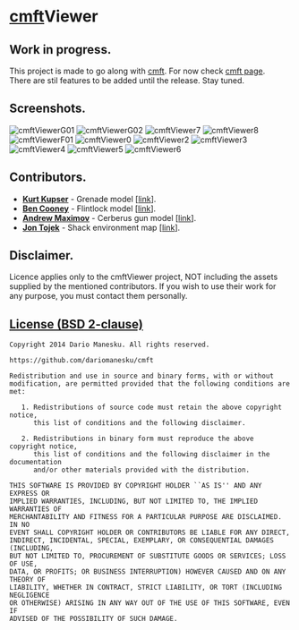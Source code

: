 [cmft](https://github.com/dariomanesku/cmft)Viewer
========================================================================================

Work in progress.
-----------------
This project is made to go along with [cmft](https://github.com/dariomanesku/cmft). For now check [cmft page](https://github.com/dariomanesku/cmft).<br />
There are stil features to be added until the release. Stay tuned.

Screenshots.
------------

![cmftViewerG01](https://github.com/dariomanesku/cmftViewer/raw/master/screenshots/cmftViewer_g01.jpg)
![cmftViewerG02](https://github.com/dariomanesku/cmftViewer/raw/master/screenshots/cmftViewer_g02.jpg)
![cmftViewer7](https://github.com/dariomanesku/cmftViewer/raw/master/screenshots/cmftViewer7.jpg)
![cmftViewer8](https://github.com/dariomanesku/cmftViewer/raw/master/screenshots/cmftViewer8.jpg)
![cmftViewerF01](https://github.com/dariomanesku/cmftViewer/raw/master/screenshots/cmftViewer_f01.jpg)
![cmftViewer0](https://github.com/dariomanesku/cmftViewer/raw/master/screenshots/cmftViewer0.jpg)
![cmftViewer2](https://github.com/dariomanesku/cmftViewer/raw/master/screenshots/cmftViewer2.jpg)
![cmftViewer3](https://github.com/dariomanesku/cmftViewer/raw/master/screenshots/cmftViewer3.jpg)
![cmftViewer4](https://github.com/dariomanesku/cmftViewer/raw/master/screenshots/cmftViewer4.jpg)
![cmftViewer5](https://github.com/dariomanesku/cmftViewer/raw/master/screenshots/cmftViewer5.jpg)
![cmftViewer6](https://github.com/dariomanesku/cmftViewer/raw/master/screenshots/cmftViewer6.jpg)

Contributors.
------------
 - **[Kurt Kupser](http://kurtkupser.squarespace.com/)** - Grenade model \[[link](http://kurtkupser.squarespace.com/#/thermite-grenade/)\].
 - **[Ben Cooney](http://ben3d.co.uk/)** - Flintlock model \[[link](http://ben3d.co.uk/flintlock)\].
 - **[Andrew Maximov](https://twitter.com/divers1ty)** - Cerberus gun model \[[link](http://artisaverb.info/Cerberus.html)\].
 - **[Jon Tojek](https://twitter.com/Tojek_VFX)** - Shack environment map \[[link](http://tojek.com/vfx/?attachment_id=139)\].

Disclaimer.
---------
Licence applies only to the cmftViewer project, NOT including the assets supplied by the mentioned contributors. If you wish to use their work for any purpose, you must contact them personally.

[License (BSD 2-clause)](https://github.com/dariomanesku/cmft/blob/master/LICENSE)
-------------------------------------------------------------------------------

    Copyright 2014 Dario Manesku. All rights reserved.

    https://github.com/dariomanesku/cmft

    Redistribution and use in source and binary forms, with or without
    modification, are permitted provided that the following conditions are met:

       1. Redistributions of source code must retain the above copyright notice,
          this list of conditions and the following disclaimer.

       2. Redistributions in binary form must reproduce the above copyright notice,
          this list of conditions and the following disclaimer in the documentation
          and/or other materials provided with the distribution.

    THIS SOFTWARE IS PROVIDED BY COPYRIGHT HOLDER ``AS IS'' AND ANY EXPRESS OR
    IMPLIED WARRANTIES, INCLUDING, BUT NOT LIMITED TO, THE IMPLIED WARRANTIES OF
    MERCHANTABILITY AND FITNESS FOR A PARTICULAR PURPOSE ARE DISCLAIMED. IN NO
    EVENT SHALL COPYRIGHT HOLDER OR CONTRIBUTORS BE LIABLE FOR ANY DIRECT,
    INDIRECT, INCIDENTAL, SPECIAL, EXEMPLARY, OR CONSEQUENTIAL DAMAGES (INCLUDING,
    BUT NOT LIMITED TO, PROCUREMENT OF SUBSTITUTE GOODS OR SERVICES; LOSS OF USE,
    DATA, OR PROFITS; OR BUSINESS INTERRUPTION) HOWEVER CAUSED AND ON ANY THEORY OF
    LIABILITY, WHETHER IN CONTRACT, STRICT LIABILITY, OR TORT (INCLUDING NEGLIGENCE
    OR OTHERWISE) ARISING IN ANY WAY OUT OF THE USE OF THIS SOFTWARE, EVEN IF
    ADVISED OF THE POSSIBILITY OF SUCH DAMAGE.
